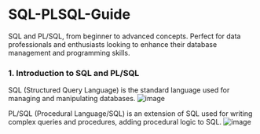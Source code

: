 # SQL-PLSQL-Guide
 SQL and PL/SQL, from beginner to advanced concepts. Perfect for data professionals and enthusiasts looking to enhance their database management and programming skills.
### 1. Introduction to SQL and PL/SQL
SQL (Structured Query Language) is the standard language used for managing and manipulating databases. 
![image](https://github.com/user-attachments/assets/ba989f99-6e85-4813-9cf5-d4dbfca66532)

PL/SQL (Procedural Language/SQL) is an extension of SQL used for writing complex queries and procedures, adding procedural logic to SQL.
![image](https://github.com/user-attachments/assets/3f1e3e40-2758-4960-9d79-2d6c788b9f58)
